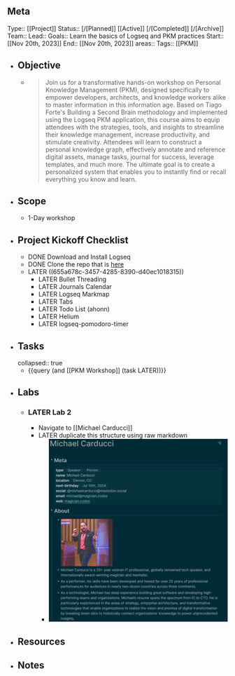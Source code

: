 ## Meta
Type:: [[Project]]
Status:: [/[Planned]] [[Active]] [/[Completed]] [/[Archive]]
Team:: 
Lead:: 
Goals:: Learn the basics of Logseq and PKM practices 
Start:: [[Nov 20th, 2023]] 
End:: [[Nov 20th, 2023]] 
areas:: 
Tags:: [[PKM]]
- ## Objective
	- > Join us for a transformative hands-on workshop on Personal Knowledge Management (PKM), designed specifically to empower developers, architects, and knowledge workers alike to master information in this information age. Based on Tiago Forte's Building a Second Brain methodology and implemented using the Logseq PKM application, this course aims to equip attendees with the strategies, tools, and insights to streamline their knowledge management, increase productivity, and stimulate creativity. Attendees will learn to construct a personal knowledge graph, effectively annotate and reference digital assets, manage tasks, journal for success, leverage templates, and much more. The ultimate goal is to create a personalized system that enables you to instantly find or recall everything you know and learn.
- ## Scope
	- 1-Day workshop
- ## Project Kickoff Checklist
	- DONE Download and Install Logseq
	- DONE Clone the repo that is [here](https://github.com/carducci/logseq-demo-graph)
	- LATER ((655a678c-3457-4285-8390-d40ec1018315))
		- LATER Bullet Threading
		- LATER Journals Calendar
		- LATER Logseq Markmap
		- LATER Tabs
		- LATER Todo List (ahonn)
		- LATER Helium
		- LATER logseq-pomodoro-timer
- ## Tasks
  collapsed:: true
	- {{query (and [[PKM Workshop]] (task LATER))}}
- ## Labs
	- ### LATER Lab 2
		- Navigate to [[Michael Carducci]]
		- LATER duplicate this structure using raw markdown
			- ![image.png](../assets/image_1700425053590_0.png)
- ## Resources
- ## Notes